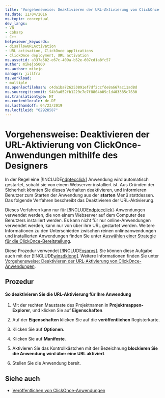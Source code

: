 ```yaml
---
title: 'Vorgehensweise: Deaktivieren der URL-Aktivierung von ClickOnce-Anwendungen mithilfe des Designers | Microsoft-Dokumentation'
ms.date: 11/04/2016
ms.topic: conceptual
dev_langs:
- VB
- CSharp
- C++
helpviewer_keywords:
- disallowURLActivation
- URL activation, ClickOnce applications
- ClickOnce deployment, URL activation
ms.assetid: a337a582-e67c-409a-b52e-607cd1a8fc57
author: mikejo5000
ms.author: mikejo
manager: jillfra
ms.workload:
- multiple
ms.openlocfilehash: c4da1ba726253891ef7df2ccfde8a667ac11ad8d
ms.sourcegitcommit: 94b3a052fb1229c7e7f8804b09c1d403385c7630
ms.translationtype: MT
ms.contentlocale: de-DE
ms.lasthandoff: 04/23/2019
ms.locfileid: "62928587"
---
```

# <a name="how-to-disable-url-activation-of-clickonce-applications-by-using-the-designer"></a>Vorgehensweise: Deaktivieren der URL-Aktivierung von ClickOnce-Anwendungen mithilfe des Designers
In der Regel eine [!INCLUDE[ndptecclick](../deployment/includes/ndptecclick_md.md)] Anwendung wird automatisch gestartet, sobald sie von einem Webserver installiert ist. Aus Gründen der Sicherheit könnten Sie dieses Verhalten deaktivieren, und informieren Benutzer zum Starten der Anwendung aus der **starten** Menü stattdessen. Das folgende Verfahren beschreibt das Deaktivieren der URL-Aktivierung.

 Dieses Verfahren kann nur für [!INCLUDE[ndptecclick](../deployment/includes/ndptecclick_md.md)]-Anwendungen verwendet werden, die von einem Webserver auf dem Computer des Benutzers installiert werden. Es kann nicht für nur online-Anwendungen verwendet werden, kann nur von über ihre URL gestartet werden. Weitere Informationen zu den Unterschieden zwischen reinen onlineanwendungen und installierten Anwendungen finden Sie unter [Auswählen einer Strategie für die ClickOnce-Bereitstellung](../deployment/choosing-a-clickonce-deployment-strategy.md).

 Diese Prozedur verwendet [!INCLUDE[vsprvs](../code-quality/includes/vsprvs_md.md)]. Sie können diese Aufgabe auch mit der [!INCLUDE[winsdklong](../deployment/includes/winsdklong_md.md)]. Weitere Informationen finden Sie unter [Vorgehensweise: Deaktivieren der URL-Aktivierung von ClickOnce-Anwendungen](../deployment/how-to-disable-url-activation-of-clickonce-applications.md).

## <a name="procedure"></a>Prozedur

#### <a name="to-disable-url-activation-for-your-application"></a>So deaktivieren Sie die URL-Aktivierung für Ihre Anwendung

1. Mit der rechten Maustaste des Projektnamen in **Projektmappen-Explorer**, und klicken Sie auf **Eigenschaften**.

2. Auf der **Eigenschaften** klicken Sie auf die **veröffentlichen** Registerkarte.

3. Klicken Sie auf **Optionen**.

4. Klicken Sie auf **Manifeste**.

5. Aktivieren Sie das Kontrollkästchen mit der Bezeichnung **blockieren Sie die Anwendung wird über eine URL aktiviert**.

6. Stellen Sie die Anwendung bereit.

## <a name="see-also"></a>Siehe auch
- [Veröffentlichen von ClickOnce-Anwendungen](../deployment/publishing-clickonce-applications.md)